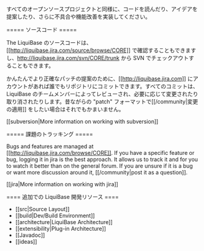 すべてのオープンソースプロジェクトと同様に、コードを読んだり、アイデアを提案したり、さらに不具合や機能改善を実装してください。

===== ソースコード =====

The LiquiBase のソースコードは、[[http://liquibase.jira.com/source/browse/CORE]] で確認することもできますし、http://liquibase.jira.com/svn/CORE/trunk から SVN でチェックアウトすることもできます。

かんたんでより正確なパッチの提案のために、[[http://liquibase.jira.com]] にアカウントがあれば誰でもリポジトリにコミットできます。すべてのコミットは、LiquiBase のチームメンバーによってレビューされ、必要に応じて変更されたり取り消されたりします。昔ながらの "patch" フォーマットで[[/community|変更の適用]] をしたい場合はそれでもかまいません。  

[[subversion|More information on working with subversion]]

===== 課題のトラッキング =====

Bugs and features are managed at [[http://liquibase.jira.com/browse/CORE]].  If you have a specific feature or bug, logging it in jira is the best approach.  It allows us to track it and for you to watch it better than on the general forum.  If you are unsure if it is a bug or want more discussion around it, [[/community|post it as a question]].  

[[jira|More information on working with jira]]

==== 追加での LiquiBase 開発リソース ====
  
  * [[src|Source Layout]]
  * [[build|Dev/Build Environment]]
  * [[architecture|LiquiBase Architecture]]
  * [[extensibility|Plug-in Architecture]]
  * [[Javadoc]]
  * [[ideas]]



